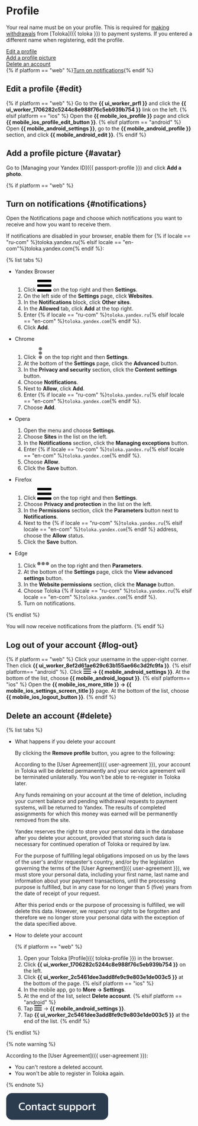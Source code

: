 # Profile

Your real name must be on your profile. This is required for [making withdrawals](pay/about.md) from [Toloka]({{ toloka }}) to payment systems. If you entered a different name when registering, edit the profile.

[Edit a profile](#edit)  
[Add a profile picture](#avatar)  
[Delete an account](#delete)  
{% if platform == "web" %}[Turn on notifications](#notifications){% endif %}


## Edit a profile {#edit}

{% if platform == "web" %} Go to the **{{ ui_worker_prfl }}** and click the **{{ ui_worker_1706282c5244c8e988f76c5eb939b754 }}** link on the left.
{% elsif platform == "ios" %} Open the **{{ mobile_ios_profile }}** page and click **{{ mobile_ios_profile_edit_button }}**.
{% elsif platform == "android" %} Open **{{ mobile_android_settings }}**, go to the **{{ mobile_android_profile }}** section, and click **{{ mobile_android_edit }}**.
{% endif %}

## Add a profile picture {#avatar}

Go to [Managing your Yandex ID]({{ passport-profile }}) and click **Add a photo**.

{% if platform == "web" %}
## Turn on notifications {#notifications}

Open the Notifications page and choose which notifications you want to receive and how you want to receive them.

If notifications are disabled in your browser, enable them for {% if locale == "ru-com" %}toloka.yandex.ru{% elsif locale == "en-com"%}toloka.yandex.com{% endif %}:

{% list tabs %}

- Yandex Browser

   1. Click ![](assets/menu.svg) on the top right and then **Settings**.
   1. On the left side of the **Settings** page, click **Websites**.
   1. In the **Notifications** block, click **Other sites**.
   1. In the **Allowed** tab, click **Add** at the top right.
   1. Enter {% if locale == "ru-com" %}`toloka.yandex.ru`{% elsif locale == "en-com" %}`toloka.yandex.com`{% endif %}.
   1. Click **Add**.

- Chrome

   1. Click ![](assets/dots_vertical.svg) on the top right and then **Settings**.
   1. At the bottom of the **Settings** page, click the **Advanced** button.
   1. In the **Privacy and security** section, click the **Content settings** button.
   1. Choose **Notifications**.
   1. Next to **Allow**, click **Add**.
   1. Enter {% if locale == "ru-com" %}`toloka.yandex.ru`{% elsif locale == "en-com" %}`toloka.yandex.com`{% endif %}.
   1. Choose **Add**.

- Opera

   1. Open the menu and choose **Settings**.
   1. Choose **Sites** in the list on the left.
   1. In the **Notifications** section, click the **Managing exceptions** button.
   1. Enter {% if locale == "ru-com" %}`toloka.yandex.ru`{% elsif locale == "en-com" %}`toloka.yandex.com`{% endif %}.
   1. Choose **Allow**.
   1. Click the **Save** button.

- Firefox

   1. Click ![](assets/menu.svg) on the top right and then **Settings**.
   1. Choose **Privacy and protection** in the list on the left.
   1. In the **Permissions** section, click the **Parameters** button next to **Notifications**.
   1. Next to the {% if locale == "ru-com" %}`toloka.yandex.ru`{% elsif locale == "en-com" %}`toloka.yandex.com`{% endif %} address, choose the **Allow** status.
   1. Click the **Save** button.

- Edge

   1. Click ![](assets/dots_horizontal.svg) on the top right and then **Parameters**.
   1. At the bottom of the **Settings** page, click the **View advanced settings** button.
   1. In the **Website permissions** section, click the **Manage** button.
   1. Choose Toloka {% if locale == "ru-com" %}`toloka.yandex.ru`{% elsif locale == "en-com" %}`toloka.yandex.com`{% endif %}.
   1. Turn on notifications.

{% endlist %}

You will now receive notifications from the platform.
{% endif %}

## Log out of your account {#log-out}

{% if platform == "web" %}
Click your username in the upper-right corner. Then click **{{ ui_worker_8ef2d61ae629c63b155ae66c3d2fc9fa }}**.
{% elsif platform== "android" %}.
Click **![](assets/menu.png) → {{ mobile_android_settings }}**. At the bottom of the list, choose **{{ mobile_android_logout }}**.
{% elsif platform== "ios" %}
Open the **{{ mobile_ios_more_title }} → {{ mobile_ios_settings_screen_title }}** page. At the bottom of the list, choose **{{ mobile_ios_logout_button }}**.
{% endif %}

## Delete an account {#delete}

{% list tabs %}

- What happens if you delete your account

   By clicking the **Remove profile** button, you agree to the following:

   According to the [User Agreement]({{ user-agreement }}), your account in Toloka will be deleted permanently and your service agreement will be terminated unilaterally. You won't be able to re-register in Toloka later.

   Any funds remaining on your account at the time of deletion, including your current balance and pending withdrawal requests to payment systems, will be returned to Yandex. The results of completed assignments for which this money was earned will be permanently removed from the site.

   Yandex reserves the right to store your personal data in the database after you delete your account, provided that storing such data is necessary for continued operation of Toloka or required by law.

   For the purpose of fulfilling legal obligations imposed on us by the laws of the user's and/or requester's country, and/or by the legislation governing the terms of the [User Agreement]({{ user-agreement }}), we must store your personal data, including your first name, last name and information about your payment transactions, until the processing purpose is fulfilled, but in any case for no longer than 5 (five) years from the date of receipt of your request.

   After this period ends or the purpose of processing is fulfilled, we will delete this data. However, we respect your right to be forgotten and therefore we no longer store your personal data with the exception of the data specified above.

- How to delete your account

   {% if platform == "web" %}
   1. Open your Toloka [Profile]({{ toloka-profile }}) in the browser.
   1. Click **{{ ui_worker_1706282c5244c8e988f76c5eb939b754 }}** on the left.
   1. Click **{{ ui_worker_2c5461dee3add8fe9c9e803e1de003c5 }}** at the bottom of the page.
      {% elsif platform == "ios" %}
   1. In the mobile app, go to **More → Settings**.
   1. At the end of the list, select **Delete account**.
      {% elsif platform == "android" %}
   1. Tap ![](assets/menu.png) → **{{ mobile_android_settings }}**.
   1. Tap **{{ ui_worker_2c5461dee3add8fe9c9e803e1de003c5 }}** at the end of the list.
      {% endif %}

{% endlist %}

{% note warning %}

According to the [User Agreement]({{ user-agreement }}):
- You can't restore a deleted account.
- You won't be able to register in Toloka again.

{% endnote %}


[![](assets/buttons/contact-support.svg)](troubleshooting/troubleshooting.md#not_working_properly)


